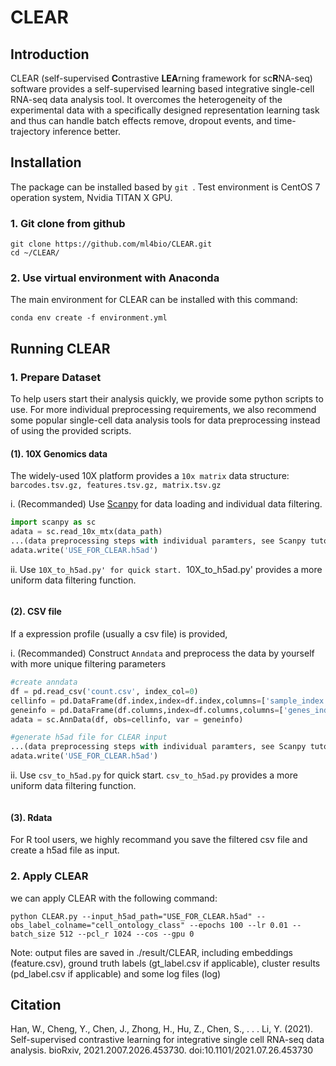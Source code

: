 # CLEAR

## Introduction

CLEAR (self-supervised **C**ontrastive **LEA**rning framework for sc**R**NA-seq) software provides a self-supervised learning based integrative single-cell RNA-seq data analysis tool. It overcomes the heterogeneity of the experimental data with a specifically designed representation learning task and thus can handle batch effects remove, dropout events, and time-trajectory inference better.

## Installation

The package can be installed based by `git `. Test environment is CentOS 7 operation system, Nvidia TITAN X GPU.

### 1. Git clone from github

```
git clone https://github.com/ml4bio/CLEAR.git
cd ~/CLEAR/
```

### 2. Use virtual environment with Anaconda
The main environment for CLEAR can be installed with this command:
```
conda env create -f environment.yml
```

## Running CLEAR

### 1. Prepare Dataset

To help users start their analysis quickly, we provide some python scripts to use. For more individual preprocessing requirements, we also recommend some popular single-cell data analysis tools for data preprocessing instead of using the provided scripts.

#### (1). 10X Genomics data

The widely-used 10X platform provides a `10x matrix` data structure: `barcodes.tsv.gz, features.tsv.gz, matrix.tsv.gz`

i. (Recommanded) Use [Scanpy](https://scanpy-tutorials.readthedocs.io/) for data loading and individual data filtering.

```python
import scanpy as sc
adata = sc.read_10x_mtx(data_path)
...(data preprocessing steps with individual paramters, see Scanpy tutorial)
adata.write('USE_FOR_CLEAR.h5ad')
```

ii. Use `10X_to_h5ad.py' for quick start. `10X_to_h5ad.py' provides a more uniform data filtering function.

```python

```

#### (2). CSV file

If a expression profile (usually a csv file) is provided, 

i. (Recommanded) Construct `Anndata` and preprocess the data by yourself with more unique filtering parameters

```python
#create anndata
df = pd.read_csv('count.csv', index_col=0)
cellinfo = pd.DataFrame(df.index,index=df.index,columns=['sample_index'])
geneinfo = pd.DataFrame(df.columns,index=df.columns,columns=['genes_index'])
adata = sc.AnnData(df, obs=cellinfo, var = geneinfo)

#generate h5ad file for CLEAR input
...(data preprocessing steps with individual paramters, see Scanpy tutorial)
adata.write('USE_FOR_CLEAR.h5ad')
```

ii. Use `csv_to_h5ad.py` for quick start. `csv_to_h5ad.py` provides a more uniform data filtering function. 

```python

```

#### (3). Rdata

For R tool users, we highly recommand you save the filtered csv file and create a h5ad file as input.

### 2. Apply CLEAR

we can apply CLEAR with the following command:
```
python CLEAR.py --input_h5ad_path="USE_FOR_CLEAR.h5ad" --obs_label_colname="cell_ontology_class" --epochs 100 --lr 0.01 --batch_size 512 --pcl_r 1024 --cos --gpu 0
```
Note: output files are saved in ./result/CLEAR, including embeddings (feature.csv), ground truth labels (gt_label.csv if applicable), cluster results (pd_label.csv if applicable) and some log files (log)


## Citation

Han, W., Cheng, Y., Chen, J., Zhong, H., Hu, Z., Chen, S., . . . Li, Y. (2021). Self-supervised contrastive learning for integrative single cell RNA-seq data analysis. bioRxiv, 2021.2007.2026.453730. doi:10.1101/2021.07.26.453730

